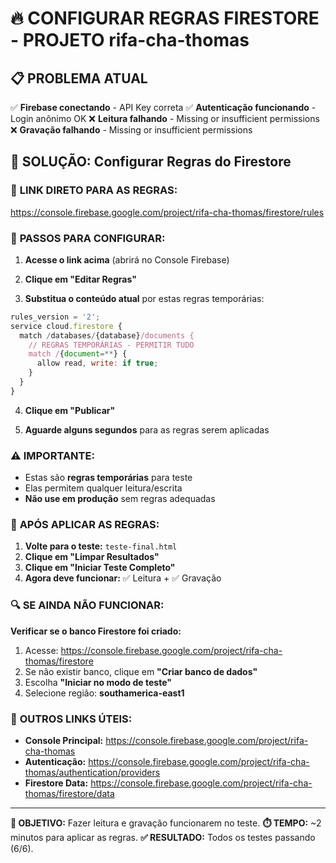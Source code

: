 # 🔥 CONFIGURAR REGRAS FIRESTORE - PROJETO rifa-cha-thomas

## 📋 PROBLEMA ATUAL
✅ **Firebase conectando** - API Key correta
✅ **Autenticação funcionando** - Login anônimo OK
❌ **Leitura falhando** - Missing or insufficient permissions
❌ **Gravação falhando** - Missing or insufficient permissions

## 🎯 SOLUÇÃO: Configurar Regras do Firestore

### 🔗 **LINK DIRETO PARA AS REGRAS:**
https://console.firebase.google.com/project/rifa-cha-thomas/firestore/rules

### 📝 **PASSOS PARA CONFIGURAR:**

1. **Acesse o link acima** (abrirá no Console Firebase)

2. **Clique em "Editar Regras"**

3. **Substitua o conteúdo atual** por estas regras temporárias:

```javascript
rules_version = '2';
service cloud.firestore {
  match /databases/{database}/documents {
    // REGRAS TEMPORÁRIAS - PERMITIR TUDO
    match /{document=**} {
      allow read, write: if true;
    }
  }
}
```

4. **Clique em "Publicar"**

5. **Aguarde alguns segundos** para as regras serem aplicadas

### ⚠️ **IMPORTANTE:**
- Estas são **regras temporárias** para teste
- Elas permitem qualquer leitura/escrita
- **Não use em produção** sem regras adequadas

### 🧪 **APÓS APLICAR AS REGRAS:**

1. **Volte para o teste:** `teste-final.html`
2. **Clique em "Limpar Resultados"**
3. **Clique em "Iniciar Teste Completo"**
4. **Agora deve funcionar:** ✅ Leitura + ✅ Gravação

### 🔍 **SE AINDA NÃO FUNCIONAR:**

**Verificar se o banco Firestore foi criado:**
1. Acesse: https://console.firebase.google.com/project/rifa-cha-thomas/firestore
2. Se não existir banco, clique em **"Criar banco de dados"**
3. Escolha **"Iniciar no modo de teste"**
4. Selecione região: **southamerica-east1**

### 📱 **OUTROS LINKS ÚTEIS:**

- **Console Principal:** https://console.firebase.google.com/project/rifa-cha-thomas
- **Autenticação:** https://console.firebase.google.com/project/rifa-cha-thomas/authentication/providers
- **Firestore Data:** https://console.firebase.google.com/project/rifa-cha-thomas/firestore/data

---

**🎯 OBJETIVO:** Fazer leitura e gravação funcionarem no teste.
**⏱️ TEMPO:** ~2 minutos para aplicar as regras.
**✅ RESULTADO:** Todos os testes passando (6/6).
